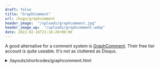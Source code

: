 ```yaml
---
draft: false
title: "GraphComment"
url: /hugo/graphcomment
header_image:  "/uploads/graphcomment.jpg"
header_image_wp:  "/uploads/graphcomment.webp"
date: 2022-02-16T21:16:28+08:00
---
```


A good alternative for a comment system is [GraphComment](https://graphcomment.com/). Their free tier account is quite useable. <!--more-->It's not as cluttered as Disqus.




<details>
<summary class="text-xl ">/layouts/shortcodes/graphcomment.html</summary>
<div>
{{< highlight html >}}
    <div id="graphcomment"></div>
    <script type="text/javascript">

    /* - - - CONFIGURATION VARIABLES - - - */

    var __semio__params = {
        graphcommentId: "YOUR-GRAPHCOMMENT-PAGE-ID-HERE", // make sure the id is yours

        behaviour: {
        // HIGHLY RECOMMENDED
        //  uid: "...", // uniq identifer for the comments thread on your page (ex: your page id)
        },

        // configure your variables here

    }

    /* - - - DON'T EDIT BELOW THIS LINE - - - */

    function __semio__onload() {
        __semio__gc_graphlogin(__semio__params)
    }


    (function() {
        var gc = document.createElement('script'); gc.type = 'text/javascript'; gc.async = true;
        gc.onload = __semio__onload; gc.defer = true; gc.src = 'https://integration.graphcomment.com/gc_graphlogin.js?' + Date.now();
        (document.getElementsByTagName('head')[0] || document.getElementsByTagName('body')[0]).appendChild(gc);
    })();
    </script>
    {{< /highlight >}}
</div>
</details>

On your *.md page put this one line of code where you want the comment box to appear:

{{<highlight go-html-template >}}
{{</* graphcomment */>}}
{{< /highlight>}}



  {{< graphcomment >}} 

  <div id="cusdis_thread"
  data-host="https://cusdis.com"
  data-app-id="b01a8123-5fef-4d29-80a0-4139b7e0a232"
  data-page-id="{{ PAGE_ID }}"
  data-page-url="{{ scale-pizza.netlify.app/hugo/graphcomment }}"
  data-page-title="{{ GraphComment }}"
></div>
<script async defer src="https://cusdis.com/js/cusdis.es.js"></script>